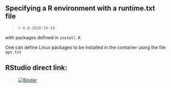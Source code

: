 ## Specifying a R environment with a runtime.txt file

> `r-4.0-2020-10-10`

with packages defined in `install.R`

One can define Linux packages to be installed in the container using the file `apt.txt`

## RStudio direct link:

> [![Binder](https://mybinder.org/badge_logo.svg)](https://mybinder.org/v2/gh/reisportela/R_plus_RStudio/HEAD?urlpath=rstudio)
